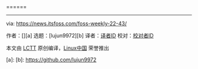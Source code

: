 [#]: subject: ""
[#]: via: "https://news.itsfoss.com/foss-weekly-22-43/"
[#]: author: " "
[#]: collector: "lujun9972"
[#]: translator: " "
[#]: reviewer: " "
[#]: publisher: " "
[#]: url: " "


======

--------------------------------------------------------------------------------

via: https://news.itsfoss.com/foss-weekly-22-43/

作者：[][a]
选题：[lujun9972][b]
译者：[译者ID](https://github.com/译者ID)
校对：[校对者ID](https://github.com/校对者ID)

本文由 [LCTT](https://github.com/LCTT/TranslateProject) 原创编译，[Linux中国](https://linux.cn/) 荣誉推出

[a]: 
[b]: https://github.com/lujun9972
